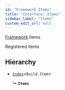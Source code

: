 ```yaml
---
id: "Framework.Items"
title: "Interface: Items"
sidebar_label: "Items"
custom_edit_url: null
---
```


[Framework](../namespaces/Framework.md).Items

Registered items

## Hierarchy

- [`Index`](../namespaces/Framework.md#index)<`Build.Item`\>

  ↳ **`Items`**
